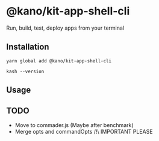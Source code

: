 # @kano/kit-app-shell-cli

Run, build, test, deploy apps from your terminal

## Installation

```
yarn global add @kano/kit-app-shell-cli

kash --version
```

## Usage

## TODO

 - Move to commader.js (Maybe after benchmark)
 - Merge opts and commandOpts /!\ IMPORTANT PLEASE